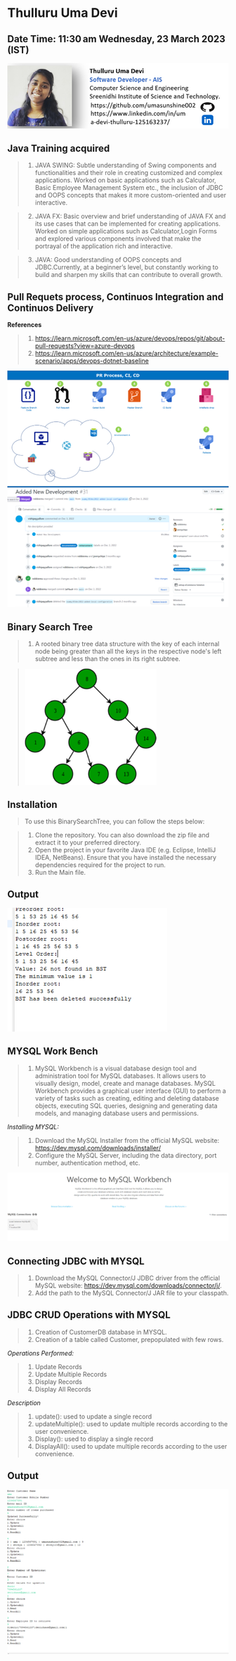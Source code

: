 # Thulluru Uma Devi

## Date Time:  11:30 am Wednesday, 23 March 2023 (IST)

![Thulluru Uma Devi](Documentation/Images/mainpic.png)

## Java Training acquired

> 1. JAVA SWING: Subtle understanding of Swing components and functionalities and their role in creating customized and complex applications. Worked on basic applications such as Calculator, Basic Employee Management System etc., the inclusion of JDBC and OOPS concepts that makes it more custom-oriented and user interactive.
 
> 2. JAVA FX: Basic overview and brief understanding of JAVA FX and its use cases that can be implemented for creating applications. Worked on simple applications such as Calculator,Login Forms and explored various components involved that make the portrayal of the application rich and interactive.
 
> 3. JAVA: Good understanding of OOPS concepts and JDBC.Currently, at a beginner’s level, but constantly working to build and sharpen my skills that can contribute to overall growth.

## Pull Requets process, Continuos Integration and Continuos Delivery

**References**

>1. https://learn.microsoft.com/en-us/azure/devops/repos/git/about-pull-requests?view=azure-devops
>2. https://learn.microsoft.com/en-us/azure/architecture/example-scenario/apps/devops-dotnet-baseline

![SQL Azure](Documentation/Images/PR-CI-CD.png)
![Azure](Documentation/Images/Azure2%20-%20Copy.png)

## Binary Search Tree
> 1. A rooted binary tree data structure with the key of each internal node being greater than all the keys in the respective node's left subtree and less than the ones in its right subtree.

> ![bst](Documentation/Images/BSTSearch.png)

## Installation

> To use this BinarySearchTree, you can follow the steps below:

> 1. Clone the repository. You can also download the zip file and extract it to your preferred directory.
> 2. Open the project in your favorite Java IDE (e.g. Eclipse, IntelliJ IDEA, NetBeans). Ensure that you have installed the necessary dependencies required for the project to run.
> 3. Run the Main file.

## Output

![bstpic](Documentation/Images/Screenshot%202023-03-21%20012116.png)

## MYSQL Work Bench

> 1. MySQL Workbench is a visual database design tool and administration tool for MySQL databases. It allows users to visually design, model, create and manage databases. MySQL Workbench provides a graphical user interface (GUI) to perform a variety of tasks such as creating, editing and deleting database objects, executing SQL queries, designing and generating data models, and managing database users and permissions.

*Installing MYSQL:*

> 1. Download the MySQL Installer from the official MySQL website: https://dev.mysql.com/downloads/installer/
> 2. Configure the MySQL Server, including the data directory, port number, authentication method, etc. 

![MYSQL](Documentation/Images/mysqlss.png)

## Connecting JDBC with MYSQL

> 1. Download the MySQL Connector/J JDBC driver from the official MySQL website: https://dev.mysql.com/downloads/connector/j/.
> 2. Add the path to the MySQL Connector/J JAR file to your classpath.

## JDBC CRUD Operations with MYSQL

> 1. Creation of CustomerDB database in MYSQL.
> 2. Creation of a table called Customer, prepopulated with few rows.

*Operations Performed:*

> 1. Update Records
> 2. Update Multiple Records
> 3. Display Records
> 4. Display All Records

*Description*

> 1. update(): used to update a single record 
> 2. updateMultiple(): used to update multiple records according to the user convenience.
> 3. Display(): used to display a single record 
> 4. DisplayAll(): used to update multiple records according to the user convenience.

## Output

![Output](Documentation/Images/jdbcop.png)


